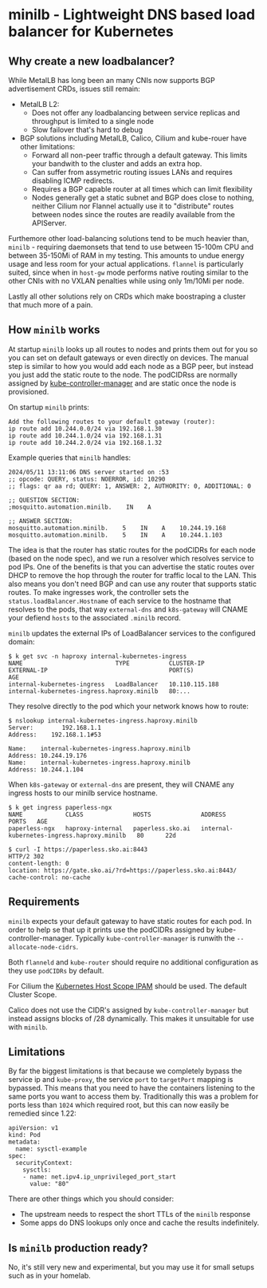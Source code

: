 # minilb - Lightweight DNS based load balancer for Kubernetes

## Why create a new loadbalancer?

While MetalLB has long been an many CNIs now supports BGP advertisement CRDs, issues still remain:

* MetalLB L2:
    * Does not offer any loadbalancing between service replicas and throughput is limited to a single node
    * Slow failover that's hard to debug
* BGP solutions including MetalLB, Calico, Cilium and kube-rouer have other limitations:
    * Forward all non-peer traffic through a default gateway. This limits your bandwith to the cluster and adds an extra hop.
    * Can suffer from assymetric routing issues LANs and requires disabling ICMP redirects.
    * Requires a BGP capable router at all times which can limit flexibility
    * Nodes generally get a static subnet and BGP does close to nothing, neither Cilium nor Flannel actually use it to "distribute" routes between nodes since the routes are readily available from the APIServer.

Furthemore other load-balancing solutions tend to be much heavier than, `minilb` - requiring daemonsets that tend to use between 15-100m CPU and between 35-150Mi of RAM in my testing. This amounts to undue energy usage and less room for your actual applications. `flannel` is particularly suited, since when in `host-gw` mode performs native routing similar to the other CNIs with no VXLAN penalties while using only 1m/10Mi per node.

Lastly all other solutions rely on CRDs which make boostraping a cluster that much more of a pain.

## How `minilb` works

At startup `minilb` looks up all routes to nodes and prints them out for you so you can set on default gateways
or even directly on devices. The manual step is similar to how you would add each node as a BGP peer, but instead you just add the static route to the node. The podCIDRss are normally assigned by [kube-controller-manager](https://kubernetes.io/docs/reference/command-line-tools-reference/kube-controller-manager/) and are static once the node is provisioned.

On startup `minilb` prints:
```
Add the following routes to your default gateway (router):
ip route add 10.244.0.0/24 via 192.168.1.30
ip route add 10.244.1.0/24 via 192.168.1.31
ip route add 10.244.2.0/24 via 192.168.1.32
```


Example queries that `minilb` handles:
```
2024/05/11 13:11:06 DNS server started on :53
;; opcode: QUERY, status: NOERROR, id: 10290
;; flags: qr aa rd; QUERY: 1, ANSWER: 2, AUTHORITY: 0, ADDITIONAL: 0

;; QUESTION SECTION:
;mosquitto.automation.minilb.    IN    A

;; ANSWER SECTION:
mosquitto.automation.minilb.    5    IN    A    10.244.19.168
mosquitto.automation.minilb.    5    IN    A    10.244.1.103
```


 The idea is that the router has static routes for the podCIDRs for each node (based on the node spec), and we run a resolver which resolves service to pod IPs. One of the benefits is that you can advertise the static routes over DHCP to remove the hop through the router for traffic local to the LAN. This also means you don't need BGP and can use any router that supports static routes. To make ingresses work, the controller sets the `status.loadBalancer.Hostname` of each service to the hostname that resolves to the pods, that way `external-dns` and `k8s-gateway` will CNAME your defiend `hosts` to the associated `.minilb` record.


`minilb` updates the external IPs of LoadBalancer services to the configured domain:
```
$ k get svc -n haproxy internal-kubernetes-ingress
NAME                          TYPE           CLUSTER-IP       EXTERNAL-IP                                  PORT(S)                                                                               AGE
internal-kubernetes-ingress   LoadBalancer   10.110.115.188   internal-kubernetes-ingress.haproxy.minilb   80:...
```

They resolve directly to the pod which your network knows how to route:
```
$ nslookup internal-kubernetes-ingress.haproxy.minilb
Server:        192.168.1.1
Address:    192.168.1.1#53

Name:    internal-kubernetes-ingress.haproxy.minilb
Address: 10.244.19.176
Name:    internal-kubernetes-ingress.haproxy.minilb
Address: 10.244.1.104
```

When `k8s-gateway` or `external-dns` are present, they will CNAME any ingress hosts to our minilb service hostname.

```
$ k get ingress paperless-ngx
NAME            CLASS              HOSTS              ADDRESS                                      PORTS   AGE
paperless-ngx   haproxy-internal   paperless.sko.ai   internal-kubernetes-ingress.haproxy.minilb   80      22d

$ curl -I https://paperless.sko.ai:8443
HTTP/2 302
content-length: 0
location: https://gate.sko.ai/?rd=https://paperless.sko.ai:8443/
cache-control: no-cache
```

## Requirements

`minilb` expects your default gateway to have static routes for each pod. In order to help se that up it prints use the podCIDRs assigned by kube-controller-manager. Typically `kube-controller-manager` is runwith the `--allocate-node-cidrs`.

Both `flanneld` and `kube-router` should require no additional configuration as they use `podCIDRs` by default.

For Cilium the [Kubernetes Host Scope IPAM](https://docs.cilium.io/en/stable/network/concepts/ipam/kubernetes/) should be used. The default Cluster Scope.

Calico does not use the CIDR's assigned by `kube-controller-manager` but instead assigns blocks of /28 dynamically. This makes it unsuitable for use with `minilb`.

## Limitations

By far the biggest limitations is that because we completely bypass the service ip and  `kube-proxy`, the service `port` to `targetPort` mapping is bypassed. This means that you need to have the containers listening to the same ports you want to access them by. Traditionally this was a problem for ports less than `1024` which required root, but this can now easily be remedied since 1.22:

```
apiVersion: v1
kind: Pod
metadata:
  name: sysctl-example
spec:
  securityContext:
    sysctls:
    - name: net.ipv4.ip_unprivileged_port_start
      value: "80"
```

There are other things which you should consider:

* The upstream needs to respect the short TTLs of the `minilb` response
* Some apps do DNS lookups only once and cache the results indefinitely.

## Is `minilb` production ready?

No, it's still very new and experimental, but you may use it for small setups such as in your homelab.

